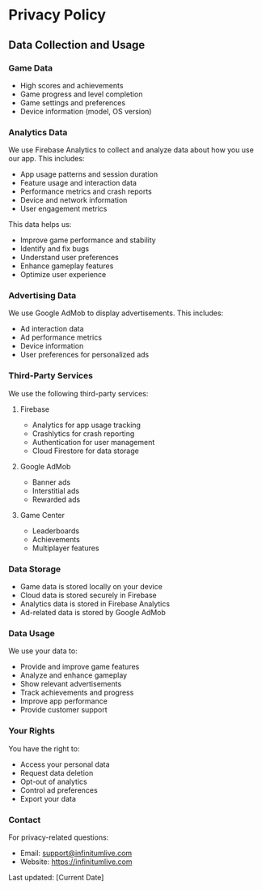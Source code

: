 # Privacy Policy

## Data Collection and Usage

### Game Data
- High scores and achievements
- Game progress and level completion
- Game settings and preferences
- Device information (model, OS version)

### Analytics Data
We use Firebase Analytics to collect and analyze data about how you use our app. This includes:
- App usage patterns and session duration
- Feature usage and interaction data
- Performance metrics and crash reports
- Device and network information
- User engagement metrics

This data helps us:
- Improve game performance and stability
- Identify and fix bugs
- Understand user preferences
- Enhance gameplay features
- Optimize user experience

### Advertising Data
We use Google AdMob to display advertisements. This includes:
- Ad interaction data
- Ad performance metrics
- Device information
- User preferences for personalized ads

### Third-Party Services
We use the following third-party services:
1. Firebase
   - Analytics for app usage tracking
   - Crashlytics for crash reporting
   - Authentication for user management
   - Cloud Firestore for data storage

2. Google AdMob
   - Banner ads
   - Interstitial ads
   - Rewarded ads

3. Game Center
   - Leaderboards
   - Achievements
   - Multiplayer features

### Data Storage
- Game data is stored locally on your device
- Cloud data is stored securely in Firebase
- Analytics data is stored in Firebase Analytics
- Ad-related data is stored by Google AdMob

### Data Usage
We use your data to:
- Provide and improve game features
- Analyze and enhance gameplay
- Show relevant advertisements
- Track achievements and progress
- Improve app performance
- Provide customer support

### Your Rights
You have the right to:
- Access your personal data
- Request data deletion
- Opt-out of analytics
- Control ad preferences
- Export your data

### Contact
For privacy-related questions:
- Email: support@infinitumlive.com
- Website: https://infinitumlive.com

Last updated: [Current Date] 